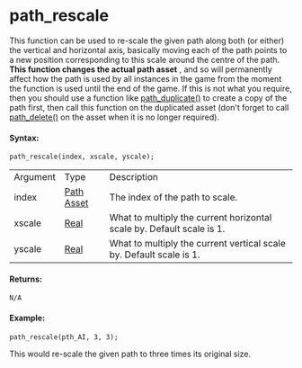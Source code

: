 # path_rescale

This function can be used to re-scale the given path along both (or
either) the vertical and horizontal axis, basically moving each of the
path points to a new position corresponding to this scale around the
centre of the path. **This function changes the actual path asset** ,
and so will permanently affect how the path is used by all instances in
the game from the moment the function is used until the end of the
game. If this is not what you require, then you should use a function
like [path_duplicate()](path_duplicate) to create a copy of the path
first, then call this function on the duplicated asset (don't forget to
call [path_delete()](path_delete) on the asset when it is no longer
required).

#### Syntax:

``` gml
path_rescale(index, xscale, yscale);
```

|          |                                                                            |                                                                       |
|----------|----------------------------------------------------------------------------|-----------------------------------------------------------------------|
| Argument | Type                                                                       | Description                                                           |
| index    |  [Path Asset](../../../../../../The_Asset_Editors/Paths)               | The index of the path to scale.                                       |
| xscale   |  [Real](../../../../../../GameMaker_Language/GML_Overview/Data_Types)  | What to multiply the current horizontal scale by. Default scale is 1. |
| yscale   |  [Real](../../../../../../GameMaker_Language/GML_Overview/Data_Types)  | What to multiply the current vertical scale by. Default scale is 1.   |

#### Returns:

``` gml
N/A
```

#### Example:

``` gml
path_rescale(pth_AI, 3, 3);
```

This would re-scale the given path to three times its original size.
